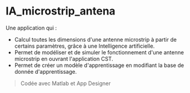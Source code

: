 # IA_microstrip_antena
Une application qui :
*  Calcul toutes les dimensions d'une antenne microstrip à partir de certains paramètres, grâce à une Intelligence artificielle.
*  Permet de modéliser et de simuler le fonctionnement d'une antenne microstrip en ouvrant l'application CST.
*  Permet de créer un modèle d'apprentissage en modifiant la base de donnée d'apprentissage.
> Codée avec Matlab et App Designer

